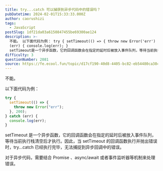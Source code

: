 ```yaml
---
title: try...catch 可以捕获到异步代码中的错误吗？
pubDatetime: 2024-02-01T15:33:33.000Z
author: caorushizi
tags:
  - JavaScript
postSlug: 1df21da03a6150847455be69300ae124
description: >-
  不能。 以下面代码为例： try { setTimeout(() => { throw new Error('err') }, 200); } catch
  (err) { console.log(err); }
  setTimeout是一个异步函数，它的回调函数会在指定的延时后被放入事件队列，等待当前执行栈清空后才执行。因此，当setTimeout的回调函数执行并抛出错误时，try...catch已
difficulty: 3
questionNumber: 2081
source: https://fe.ecool.fun/topic/d17cf190-40d8-4405-bc82-eb54480ca38c
---
```


不能。

以下面代码为例：

```js
try {
  setTimeout(() => {
    throw new Error("err");
  }, 200);
} catch (err) {
  console.log(err);
}
```

setTimeout 是一个异步函数，它的回调函数会在指定的延时后被放入事件队列，等待当前执行栈清空后才执行。因此，当 setTimeout 的回调函数执行并抛出错误时，try...catch 已经执行完毕，无法捕捉到异步回调中的错误。

对于异步代码，需要结合 Promise 、async/await 或者事件监听器等机制来处理错误。
